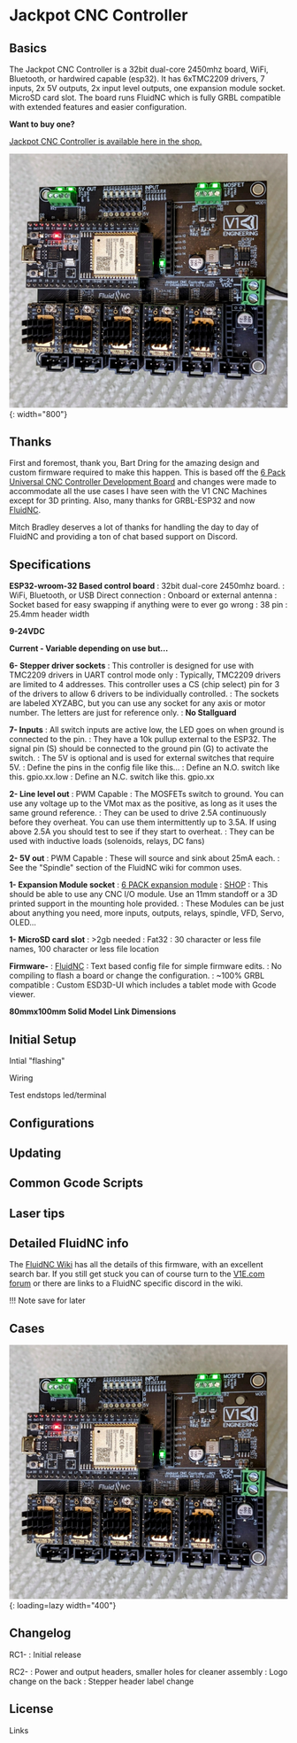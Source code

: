 # Jackpot CNC Controller

## Basics

The Jackpot CNC Controller is a 32bit dual-core 2450mhz board, WiFi, Bluetooth, or hardwired capable (esp32). It has 6xTMC2209 drivers, 7 inputs, 2x 5V outputs, 2x input level outputs, one expansion module socket.
MicroSD card slot. The board runs FluidNC which is fully GRBL compatible with extended features and easier configuration.

**Want to buy one?**

[Jackpot CNC Controller is available here in the shop.](https://www.v1e.com/products/jackpot-cnc-controller)

![!Jackpot CNC controller](../img/jackpot/jp7.jpg){: width="800"}

## Thanks

First and foremost, thank you, Bart Dring for the amazing design and custom firmware required to make this happen. This is based off the [6 Pack Universal CNC Controller Development Board](https://www.tindie.com/products/33366583/6-pack-universal-cnc-controller/) and changes were made to accommodate all the use cases I have seen with the V1 CNC Machines except for 3D printing. Also, many thanks for GRBL-ESP32 and now [FluidNC](https://github.com/bdring/FluidNC).

Mitch Bradley deserves a lot of thanks for handling the day to day of FluidNC and providing a ton of chat based support on Discord.

## Specifications

**ESP32-wroom-32 Based control board**
:   32bit dual-core 2450mhz board.
:   WiFi, Bluetooth, or USB Direct connection
:   Onboard or external antenna
:   Socket based for easy swapping if anything were to ever go wrong
:   38 pin
:   25.4mm header width
    
**9-24VDC**

**Current - Variable depending on use but...**

**6- Stepper driver sockets**
:   This controller is designed for use with TMC2209 drivers in UART control mode only
:   Typically, TMC2209 drivers are limited to 4 addresses. This controller uses a CS (chip select) pin for 3 of the drivers to allow 6 drivers to be individually controlled.
:   The sockets are labeled XYZABC, but you can use any socket for any axis or motor number. The letters are just for reference only.
:   **No Stallguard**

**7- Inputs**
:   All switch inputs are active low, the LED goes on when ground is connected to the pin.
:   They have a 10k pullup external to the ESP32. The signal pin (S) should be connected to the ground pin (G) to activate the switch. 
:   The 5V is optional and is used for external switches that require 5V. 
:   Define the pins in the config file like this...
:   Define an N.O. switch like this. gpio.xx.low
:   Define an N.C. switch like this. gpio.xx

**2- Line level out**
:   PWM Capable
:   The MOSFETs switch to ground. You can use any voltage up to the VMot max as the positive, as long as it uses the same ground reference.
:   They can be used to drive 2.5A continuously before they overheat. You can use them intermittently up to 3.5A. If using above 2.5A you should test to see if they start to overheat.
:   They can be used with inductive loads (solenoids, relays, DC fans)

**2- 5V out**
:   PWM Capable
:   These will source and sink about 25mA each.
:   See the "Spindle" section of the FluidNC wiki for common uses.

**1- Expansion Module socket**
:   [6 PACK expansion module](https://oshwlab.com/bdring?tab=project&page=1)
:   [SHOP](https://www.tindie.com/stores/33366583/)
:   This should be able to use any CNC I/O module. Use an 11mm standoff or a 3D printed support in the mounting hole provided.
:   These Modules can be just about anything you need, more inputs, outputs, relays, spindle, VFD, Servo, OLED...

**1- MicroSD card slot**
:   >2gb needed
:   Fat32
:   30 character or less file names, 100 character or less file location

**Firmware-**
:   [FluidNC](https://github.com/bdring/FluidNC)
:   Text based config file for simple firmware edits.
:   No compiling to flash a board or change the configuration.
:   ~100% GRBL compatible
:   Custom ESD3D-UI which includes a tablet mode with Gcode viewer.
    

**80mmx100mm Solid Model Link Dimensions**




## Initial Setup

Intial "flashing"

Wiring

Test endstops led/terminal

## Configurations

## Updating

## Common Gcode Scripts

## Laser tips

## Detailed FluidNC info

The [FluidNC Wiki](http://wiki.fluidnc.com/) has all the details of this firmware, with an excellent search bar. If you still get stuck you can of course turn to the [V1E.com forum](https://forum.v1e.com/) or there are links to a FluidNC specific discord in the wiki.

!!! Note
    save for later 

## Cases

![!Jackpot CNC controller](../img/jackpot/jp7.jpg){: loading=lazy width="400"}

## Changelog
RC1- 
:   Initial release

RC2- 
:   Power and output headers, smaller holes for cleaner assembly
:   Logo change on the back
:   Stepper header label change

## License
Links
